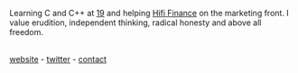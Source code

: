 <p>Learning C and C++ at <a href="https://s19.be">19</a> and helping <a href="https://hifi.finance">Hifi Finance</a> on the marketing front. I value erudition, independent thinking, radical honesty and above all freedom.</p>
<br>
<a href="https://maxdesalle.com">website</a> - <a href="https://twitter.com/maxdesalle" >twitter</a> - <a href="https://maxdesalle.com/contact" >contact</a>
